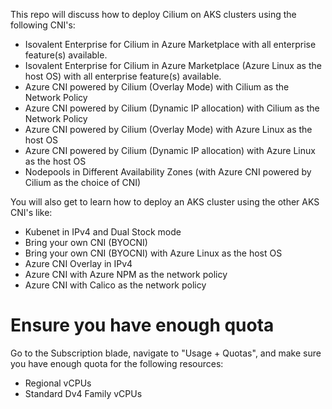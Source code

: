 This repo will discuss how to deploy Cilium on AKS clusters using the following CNI's:
* Isovalent Enterprise for Cilium in Azure Marketplace with all enterprise feature(s) available.
* Isovalent Enterprise for Cilium in Azure Marketplace (Azure Linux as the host OS) with all enterprise feature(s) available.
* Azure CNI powered by Cilium (Overlay Mode) with Cilium as the Network Policy
* Azure CNI powered by Cilium (Dynamic IP allocation) with Cilium as the Network Policy
* Azure CNI powered by Cilium (Overlay Mode) with Azure Linux as the host OS
* Azure CNI powered by Cilium (Dynamic IP allocation) with Azure Linux as the host OS
* Nodepools in Different Availability Zones (with Azure CNI powered by Cilium as the choice of CNI)

You will also get to learn how to deploy an AKS cluster using the other AKS CNI's like:
* Kubenet in IPv4 and Dual Stock mode
* Bring your own CNI (BYOCNI)
* Bring your own CNI (BYOCNI) with Azure Linux as the host OS
* Azure CNI Overlay in IPv4
* Azure CNI with Azure NPM as the network policy 
* Azure CNI with Calico as the network policy

# Ensure you have enough quota
Go to the Subscription blade, navigate to "Usage + Quotas", and make sure you have enough quota for the following resources:

- Regional vCPUs
- Standard Dv4 Family vCPUs